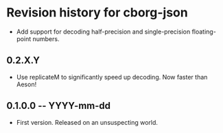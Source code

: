 # Revision history for cborg-json

* Add support for decoding half-precision and single-precision floating-point
  numbers.

## 0.2.X.Y

 * Use replicateM to significantly speed up decoding. Now faster than Aeson!

## 0.1.0.0  -- YYYY-mm-dd

* First version. Released on an unsuspecting world.
